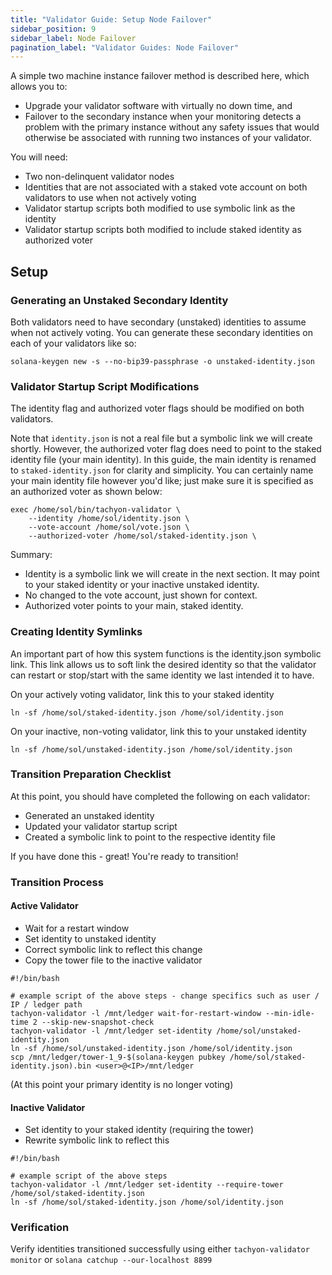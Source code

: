 ```yaml
---
title: "Validator Guide: Setup Node Failover"
sidebar_position: 9
sidebar_label: Node Failover
pagination_label: "Validator Guides: Node Failover"
---
```


A simple two machine instance failover method is described here, which allows you to:
* Upgrade your validator software with virtually no down time, and
* Failover to the secondary instance when your monitoring detects a problem with the primary instance
without any safety issues that would otherwise be associated with running two instances of your validator.

You will need:
* Two non-delinquent validator nodes
* Identities that are not associated with a staked vote account on both validators to use when not actively voting
* Validator startup scripts both modified to use symbolic link as the identity
* Validator startup scripts both modified to include staked identity as authorized voter

## Setup

### Generating an Unstaked Secondary Identity

Both validators need to have secondary (unstaked) identities to assume when not actively voting.
You can generate these secondary identities on each of your validators like so:
```
solana-keygen new -s --no-bip39-passphrase -o unstaked-identity.json
```
### Validator Startup Script Modifications

The identity flag and authorized voter flags should be modified on both validators.

Note that `identity.json` is not a real file but a symbolic link we will create shortly.
However, the authorized voter flag does need to point to the staked identity file (your main identity).
In this guide, the main identity is renamed to `staked-identity.json` for clarity and simplicity.
You can certainly name your main identity file however you'd like; just make sure it is specified as an authorized voter as shown below:

```
exec /home/sol/bin/tachyon-validator \
    --identity /home/sol/identity.json \
    --vote-account /home/sol/vote.json \
    --authorized-voter /home/sol/staked-identity.json \
```

Summary:

* Identity is a symbolic link we will create in the next section. It may point to your staked identity or your inactive unstaked identity.
* No changed to the vote account, just shown for context.
* Authorized voter points to your main, staked identity.

### Creating Identity Symlinks
An important part of how this system functions is the identity.json symbolic link.
This link allows us to soft link the desired identity so that the validator can restart or stop/start with the same identity we last intended it to have.

On your actively voting validator, link this to your staked identity
```
ln -sf /home/sol/staked-identity.json /home/sol/identity.json
```

On your inactive, non-voting validator, link this to your unstaked identity
```
ln -sf /home/sol/unstaked-identity.json /home/sol/identity.json
```

### Transition Preparation Checklist
At this point, you should have completed the following on each validator:
* Generated an unstaked identity
* Updated your validator startup script
* Created a symbolic link to point to the respective identity file

If you have done this - great! You're ready to transition!

###  Transition Process
#### Active Validator
* Wait for a restart window
* Set identity to unstaked identity
* Correct symbolic link to reflect this change
* Copy the tower file to the inactive validator

```
#!/bin/bash

# example script of the above steps - change specifics such as user / IP / ledger path
tachyon-validator -l /mnt/ledger wait-for-restart-window --min-idle-time 2 --skip-new-snapshot-check
tachyon-validator -l /mnt/ledger set-identity /home/sol/unstaked-identity.json
ln -sf /home/sol/unstaked-identity.json /home/sol/identity.json
scp /mnt/ledger/tower-1_9-$(solana-keygen pubkey /home/sol/staked-identity.json).bin <user>@<IP>/mnt/ledger
```

(At this point your primary identity is no longer voting)

#### Inactive Validator
* Set identity to your staked identity (requiring the tower)
* Rewrite symbolic link to reflect this

```
#!/bin/bash

# example script of the above steps
tachyon-validator -l /mnt/ledger set-identity --require-tower /home/sol/staked-identity.json
ln -sf /home/sol/staked-identity.json /home/sol/identity.json
```

### Verification
Verify identities transitioned successfully using either `tachyon-validator monitor` or `solana catchup --our-localhost 8899`
